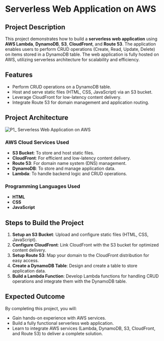 # Serverless Web Application on AWS  

## Project Description  
This project demonstrates how to build a **serverless web application** using **AWS Lambda**, **DynamoDB**, **S3**, **CloudFront**, and **Route 53**. The application enables users to perform CRUD operations (Create, Read, Update, Delete) on items stored in a DynamoDB table. The web application is fully hosted on AWS, utilizing serverless architecture for scalability and efficiency.  

## Features  
* Perform CRUD operations on a DynamoDB table.  
* Host and serve static files (HTML, CSS, JavaScript) via an S3 bucket.  
* Leverage CloudFront for low-latency content delivery.  
* Integrate Route 53 for domain management and application routing.  

## Project Architecture  

![P1_ Serverless Web Application on AWS](https://github.com/user-attachments/assets/c8258431-983c-4022-ad3b-7a2e1092ffb4)





### AWS Cloud Services Used  
* **S3 Bucket**: To store and host static files.  
* **CloudFront**: For efficient and low-latency content delivery.  
* **Route 53**: For domain name system (DNS) management.  
* **DynamoDB**: To store and manage application data.  
* **Lambda**: To handle backend logic and CRUD operations.  

### Programming Languages Used  
* **HTML**  
* **CSS**  
* **JavaScript**  

## Steps to Build the Project  
1. **Setup an S3 Bucket**: Upload and configure static files (HTML, CSS, JavaScript).  
2. **Configure CloudFront**: Link CloudFront with the S3 bucket for optimized content delivery.  
3. **Setup Route 53**: Map your domain to the CloudFront distribution for easy access.  
4. **Create a DynamoDB Table**: Design and create a table to store application data.  
5. **Build a Lambda Function**: Develop Lambda functions for handling CRUD operations and integrate them with the DynamoDB table.  

## Expected Outcome  
By completing this project, you will:  
* Gain hands-on experience with AWS services.  
* Build a fully functional serverless web application.  
* Learn to integrate AWS services (Lambda, DynamoDB, S3, CloudFront, and Route 53) to deliver a complete solution.  

